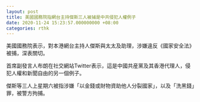 ```yaml
---
layout: post
title: 美國國務院指網台主持傑斯三人被捕是中共侵犯人權例子
date: 2020-11-24 15:23:57.000000000 +08:00
categories: rthk
---
```


美國國務院表示，對本港網台主持人傑斯與太太及助理，涉嫌違反《國家安全法》被捕，深表關切。

首席副發言人布朗在社交網站Twitter表示，這是中國共産黨及其香港代理人，侵犯人權和新聞自由的另一個例子。

傑斯等三人上星期六被指涉嫌「以金錢或財物資助他人分裂國家」，以及「洗黑錢」罪，被警方拘捕。
